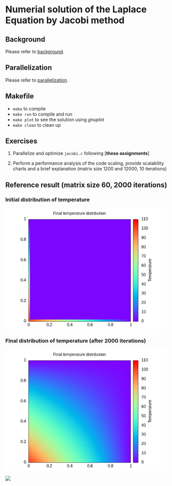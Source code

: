 # Numerial solution of the Laplace Equation by Jacobi method
## Background
Please refer to [background](./aux/background.md).

## Parallelization
Please refer to [parallelization](./aux/hints.md).

## Makefile
- `make` to compile
- `make run` to compile and run
- `make plot` to see the solution using *gnuplot*
- `make clean` to clean up


## Exercises
1. Parallelize and optimize `jacobi.c` following
   [**these assignments**]

2. Perform a performance analysis of the code scaling, provide
   scalability charts and a brief explanation (matrix size 1200 and
   12000, 10 iterations)


## Reference result (matrix size 60, 2000 iterations)
### Initial distribution of temperature

<img src="./aux/init.png" alt="Drawing" style="width: 800px;"/>

### Final distribution of temperature (after 2000 iterations)

<img src="./aux/result.png" alt="Drawing" style="width: 1000px;"/>

![](./aux/animation.gif)
